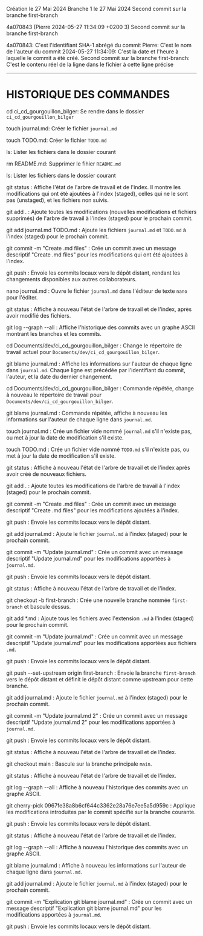 Création le 27 Mai 2024
Branche 1 le 27 Mai 2024
Second commit sur la branche first-branch

4a070843 (Pierre 2024-05-27 11:34:09 +0200 3) Second commit sur la branche first-branch

4a070843: C'est l'identifiant SHA-1 abrégé du commit
Pierre: C'est le nom de l'auteur du commit
2024-05-27 11:34:09: C'est la date et l'heure à laquelle le commit a été créé.
Second commit sur la branche first-branch: C'est le contenu réel de la ligne dans le fichier à cette ligne précise

---------------------------------------

# HISTORIQUE DES COMMANDES

cd ci_cd_gourgouillon_bilger: Se rendre dans le dossier `ci_cd_gourgouillon_bilger`

touch journal.md: Créer le fichier `journal.md`

touch TODO.md: Créer le fichier `TODO.md`

ls: Lister les fichiers dans le dossier courant

rm README.md: Supprimer le fihier `README.md`

ls: Lister les fichiers dans le dossier courant

git status : Affiche l'état de l'arbre de travail et de l'index. Il montre les modifications qui ont été ajoutées à l'index (staged), celles qui ne le sont pas (unstaged), et les fichiers non suivis.

git add . : Ajoute toutes les modifications (nouvelles modifications et fichiers supprimés) de l'arbre de travail à l'index (staged) pour le prochain commit.

git add journal.md TODO.md : Ajoute les fichiers `journal.md` et `TODO.md` à l'index (staged) pour le prochain commit.

git commit -m "Create .md files" : Crée un commit avec un message descriptif "Create .md files" pour les modifications qui ont été ajoutées à l'index.

git push : Envoie les commits locaux vers le dépôt distant, rendant les changements disponibles aux autres collaborateurs.

nano journal.md : Ouvre le fichier `journal.md` dans l'éditeur de texte `nano` pour l'éditer.

git status : Affiche à nouveau l'état de l'arbre de travail et de l'index, après avoir modifié des fichiers.

git log --graph --all : Affiche l'historique des commits avec un graphe ASCII montrant les branches et les commits.

cd Documents/dev/ci_cd_gourgouillon_bilger : Change le répertoire de travail actuel pour `Documents/dev/ci_cd_gourgouillon_bilger`.

git blame journal.md : Affiche les informations sur l'auteur de chaque ligne dans `journal.md`. Chaque ligne est précédée par l'identifiant du commit, l'auteur, et la date du dernier changement.

cd Documents/dev/ci_cd_gourgouillon_bilger : Commande répétée, change à nouveau le répertoire de travail pour `Documents/dev/ci_cd_gourgouillon_bilger`.

git blame journal.md : Commande répétée, affiche à nouveau les informations sur l'auteur de chaque ligne dans `journal.md`.

touch journal.md : Crée un fichier vide nommé `journal.md` s'il n'existe pas, ou met à jour la date de modification s'il existe.

touch TODO.md : Crée un fichier vide nommé `TODO.md` s'il n'existe pas, ou met à jour la date de modification s'il existe.

git status : Affiche à nouveau l'état de l'arbre de travail et de l'index après avoir créé de nouveaux fichiers.

git add . : Ajoute toutes les modifications de l'arbre de travail à l'index (staged) pour le prochain commit.

git commit -m "Create .md files" : Crée un commit avec un message descriptif "Create .md files" pour les modifications ajoutées à l'index.

git push : Envoie les commits locaux vers le dépôt distant.

git add journal.md : Ajoute le fichier `journal.md` à l'index (staged) pour le prochain commit.

git commit -m "Update journal.md" : Crée un commit avec un message descriptif "Update journal.md" pour les modifications apportées à `journal.md`.

git push : Envoie les commits locaux vers le dépôt distant.

git status : Affiche à nouveau l'état de l'arbre de travail et de l'index.

git checkout -b first-branch : Crée une nouvelle branche nommée `first-branch` et bascule dessus.

git add *.md : Ajoute tous les fichiers avec l'extension `.md` à l'index (staged) pour le prochain commit.

git commit -m "Update journal.md" : Crée un commit avec un message descriptif "Update journal.md" pour les modifications apportées aux fichiers `.md`.

git push : Envoie les commits locaux vers le dépôt distant.

git push --set-upstream origin first-branch : Envoie la branche `first-branch` vers le dépôt distant et définit le dépôt distant comme upstream pour cette branche.

git add journal.md : Ajoute le fichier `journal.md` à l'index (staged) pour le prochain commit.

git commit -m "Update journal.md 2" : Crée un commit avec un message descriptif "Update journal.md 2" pour les modifications apportées à `journal.md`.

git push : Envoie les commits locaux vers le dépôt distant.

git status : Affiche à nouveau l'état de l'arbre de travail et de l'index.

git checkout main : Bascule sur la branche principale `main`.

git status : Affiche à nouveau l'état de l'arbre de travail et de l'index.

git log --graph --all : Affiche à nouveau l'historique des commits avec un graphe ASCII.

git cherry-pick 0967fe38a8b6cf644c3362e28a76e7ee5a5d959c : Applique les modifications introduites par le commit spécifié sur la branche courante.

git push : Envoie les commits locaux vers le dépôt distant.

git status : Affiche à nouveau l'état de l'arbre de travail et de l'index.

git log --graph --all : Affiche à nouveau l'historique des commits avec un graphe ASCII.

git blame journal.md : Affiche à nouveau les informations sur l'auteur de chaque ligne dans `journal.md`.

git add journal.md : Ajoute le fichier `journal.md` à l'index (staged) pour le prochain commit.

git commit -m "Explication git blame journal.md" : Crée un commit avec un message descriptif "Explication git blame journal.md" pour les modifications apportées à `journal.md`.

git push : Envoie les commits locaux vers le dépôt distant.